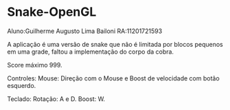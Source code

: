 # Snake-OpenGL    

Aluno:Guilherme Augusto Lima Bailoni  RA:11201721593  

A aplicação é uma versão de snake que não é limitada por blocos pequenos em uma grade, faltou a implementação do corpo da cobra. 
 
Score máximo 999.  
 
Controles:
  Mouse:
    Direção com o Mouse e Boost de velocidade com botão esquerdo.
  
  Teclado:
    Rotação: A e D.
    Boost: W.
